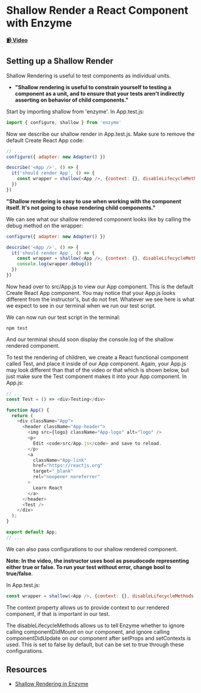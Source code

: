# Shallow Render a React Component with Enzyme

**[📹 Video](https://egghead.io/lessons/react-shallow-render-a-react-component-with-enzyme)**

## Setting up a Shallow Render
Shallow Rendering is useful to test components as individual units.
- **"Shallow rendering is useful to constrain yourself to testing a component as a unit, and to ensure that your tests aren't indirectly asserting on behavior of child components."**

Start by importing shallow from 'enzyme'. In App.test.js:
```javascript
import { configure, shallow } from 'enzyme'
```
Now we describe our shallow render in App.test.js. Make sure to remove the default Create React App code:
```javascript
// ...
configure({ adapter: new Adapter() })

describe('<App />', () => {
  it('should render App', () => {
    const wrapper = shallow(<App />, {context: {}, disableLifecycleMethods: bool})
  })
})
```
**"Shallow rendering is easy to use when working with the component itself. It's not going to chase rendering child components."**

We can see what our shallow rendered component looks like by calling the debug method on the wrapper:
```js
configure({ adapter: new Adapter() })

describe('<App />', () => {
  it('should render App', () => {
    const wrapper = shallow(<App />, {context: {}, disableLifecycleMethods: bool})
    console.log(wrapper.debug())
  })
})
```
Now head over to src/App.js to view our App component. This is the default Create React App component. You may notice that your App.js looks different from the instructor's, but do not fret. Whatever we see here is what we expect to see in our terminal when we run our test script.

We can now run our test script in the terminal:
```
npm test
```
And our terminal should soon display the console.log of the shallow rendered component.

To test the rendering of children, we create a React functional component called Test, and place it inside of our App component. Again, your App.js may look different than that of the video or that which is shown below, but just make sure the Test component makes it into your App component. In App.js:
```javascript
// ...
const Test = () => <div>Testing</div>

function App() {
  return (
    <div className="App">
      <header className="App-header">
        <img src={logo} className="App-logo" alt="logo" />
        <p>
          Edit <code>src/App.js</code> and save to reload.
        </p>
        <a
          className="App-link"
          href="https://reactjs.org"
          target="_blank"
          rel="noopener noreferrer"
        >
          Learn React
        </a>
      </header>
      <Test />
    </div>
  );
}

export default App;
// ...
```
We can also pass configurations to our shallow rendered component.

**Note: In the video, the instructor uses bool as pseudocode representing either true or false. To run your test without error, change bool to true/false**.

In App.test.js:
```javascript
const wrapper = shallow(<App />, {context: {}, disableLifecycleMethods: bool})
```
The context property allows us to provide context to our rendered component, if that is important in our test.

The disableLifecycleMethods allows us to tell Enzyme whether to ignore calling componentDidMount on our component, and ignore calling componentDidUpdate on our component after setProps and setContexts is used. This is set to false by default, but can be set to true through these configurations.
## Resources
- [Shallow Rendering in Enzyme](https://enzymejs.github.io/enzyme/docs/api/shallow.html)
